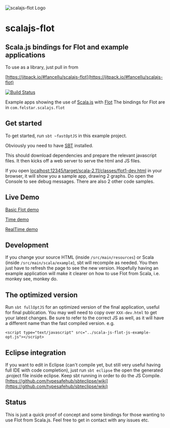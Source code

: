 ![scalajs-flot Logo](http://felstar.com/projects/scalajs-flot/img/scalajs-flot-cliff.png)
# scalajs-flot

## Scala.js bindings for Flot and example applications 

To use as a library, just pull in from

[https://jitpack.io/#fancellu/scalajs-flot](https://jitpack.io/#fancellu/scalajs-flot)

[![Build Status](https://travis-ci.org/fancellu/scalajs-flot.svg?branch=master)](https://travis-ci.org/fancellu/scalajs-flot)

Example apps showing the use of [Scala.js](http://www.scala-js.org/) with [Flot](http://www.flotcharts.org//) 
The bindings for Flot are in `com.felstar.scalajs.flot`

## Get started

To get started, run `sbt ~fastOptJS` in this example project. 

Obviously you need to have [SBT](http://www.scala-sbt.org/) installed. 

This should
download dependencies and prepare the relevant javascript files. It then kicks off a web server to serve the html and JS files.

If you open
[localhost:12345/target/scala-2.11/classes/flot1-dev.html](http://localhost:12345/target/scala-2.11/classes/flot1-dev.html) in your browser, it will show you a sample app, drawing 2 graphs. Do open the Console to see debug messages. There are also 2 other code samples.

## Live Demo

[Basic Flot demo](http://dinofancellu.com/demo/scalajsFlot/flot1-dev.html)

[Time demo](http://dinofancellu.com/demo/scalajsFlot/time1-dev.html)

[RealTime demo](http://dinofancellu.com/demo/scalajsFlot/realtime-dev.html)


## Development

If you change your source HTML (inside `/src/main/resources`) or Scala (inside `/src/main/scala/example`), sbt will recompile as needed. 
You then just have to refresh the page to see the new version. Hopefully having an example application will make it clearer on how to use Flot from Scala, i.e. monkey see, monkey do.

## The optimized version

Run `sbt fullOptJS` for an optimized version
of the final application, useful for final publication. You may well need to copy over `XXX-dev.html` to get your latest changes. Be sure to refer to the correct JS as well, as it will have a different name than the fast compiled version. e.g.

	<script type="text/javascript" src="../scala-js-flot-js-example-opt.js"></script>

## Eclipse integration

If you want to edit in Eclipse (can't compile yet, but still very useful having full IDE with code completion), just run `sbt eclipse` the open the generated .project file inside eclipse. Keep sbt running in order to do the JS Compile. [https://github.com/typesafehub/sbteclipse/wiki](https://github.com/typesafehub/sbteclipse/wiki)

## Status

This is just a quick proof of concept and some bindings for those wanting to use Flot from Scala.js. Feel free to get in contact with any issues etc.


